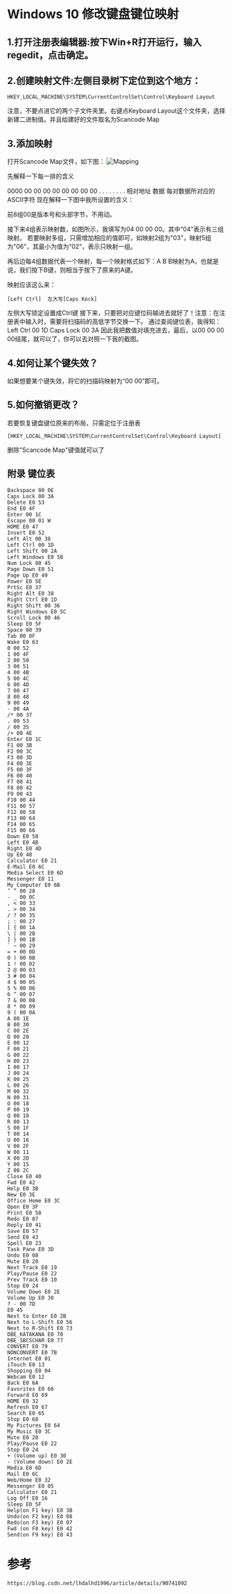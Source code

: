 # Windows 10 修改键盘键位映射

## 1.打开注册表编辑器:按下Win+R打开运行，输入regedit，点击确定。
## 2.创建映射文件:左侧目录树下定位到这个地方：

    HKEY_LOCAL_MACHINE\SYSTEM\CurrentControlSet\Control\Keyboard Layout

注意，不要点进它的两个子文件夹里。右键点Keyboard Layout这个文件夹，选择新建二进制值。并且给建好的文件取名为Scancode Map
## 3.添加映射
打开Scancode Map文件，如下图：
![Mapping](https://github.com/imtangsheng/tangsheng/raw/main/img/KeyboardMapping01map.png "Mapping")


先解释一下每一排的含义

0000	00 00 00 00 00 00 00 00	. . . . . . . .
相对地址	数据	每对数据所对应的ASCII字符
现在解释一下图中我所设置的含义：

前8组00是版本号和头部字节，不用动。

接下来4组表示映射数，如图所示，我填写为04 00 00 00。其中“04”表示有三组映射。
若要映射多组，只需增加相应的值即可，如映射2组为"03"，映射5组为"06"，其最小为值为“02”，表示只映射一组。

再后边每4组数据代表一个映射，每一个映射格式如下：A B
B映射为A，也就是说，我们按下B键，则相当于按下了原来的A键。

映射应该这么来：

    [Left Ctrl]  左大写[Caps Kock]
左侧大写锁定设置成Ctrl键
接下来，只要把对应键位码输进去就好了！注意：在注册表中输入时，需要将扫描码的高低字节交换一下。
通过查阅键位表，我得知：
    Left Ctrl 00 1D
    Caps Lock 00 3A
因此我把数值对填充进去，最后，以00 00 00 00结尾，就可以了，你可以去对照一下我的截图。

## 4.如何让某个键失效？
如果想要某个键失效，将它的扫描码映射为“00 00”即可。

## 5.如何撤销更改？
若要恢复键盘键位原来的布局，只需定位于注册表

    [HKEY_LOCAL_MACHINE\SYSTEM\CurrentControlSet\Control\Keyboard Layout]
删除"Scancode Map"键值就可以了

## 附录 键位表
```
Backspace 00 0E 
Caps Lock 00 3A 
Delete E0 53 
End E0 4F 
Enter 00 1C 
Escape 00 01 W
HOME E0 47 
Insert E0 52 
Left Alt 00 38 
Left Ctrl 00 1D 
Left Shift 00 2A 
Left Windows E0 5B 
Num Lock 00 45 
Page Down E0 51 
Page Up E0 49 
Power E0 5E 
PrtSc E0 37 
Right Alt E0 38 
Right Ctrl E0 1D 
Right Shift 00 36 
Right Windows E0 5C 
Scroll Lock 00 46 
Sleep E0 5F 
Space 00 39 
Tab 00 0F 
Wake E0 63 
0 00 52 
1 00 4F 
2 00 50 
3 00 51 
4 00 4B 
5 00 4C 
6 00 4D 
7 00 47 
8 00 48 
9 00 49 
- 00 4A 
/* 00 37 
. 00 53 
/ 00 35 
/+ 00 4E 
Enter E0 1C 
F1 00 3B 
F2 00 3C 
F3 00 3D 
F4 00 3E 
F5 00 3F 
F6 00 40 
F7 00 41 
F8 00 42 
F9 00 43 
F10 00 44 
F11 00 57 
F12 00 58 
F13 00 64 
F14 00 65 
F15 00 66 
Down E0 50 
Left E0 4B 
Right E0 4D 
Up E0 48 
Calculator E0 21 
E-Mail E0 6C 
Media Select E0 6D 
Messenger E0 11 
My Computer E0 6B 
’ ” 00 28 
- _ 00 0C 
, < 00 33 
. > 00 34 
/ ? 00 35 
; : 00 27 
[ { 00 1A 
\ | 00 2B 
] } 00 1B 
` ~ 00 29 
= + 00 0D 
0 ) 00 0B 
1 ! 00 02 
2 @ 00 03 
3 # 00 04 
4 $ 00 05 
5 % 00 06 
6 ^ 00 07 
7 & 00 08 
8 * 00 09 
9 ( 00 0A 
A 00 1E 
B 00 30 
C 00 2E 
D 00 20 
E 00 12 
F 00 21 
G 00 22 
H 00 23 
I 00 17 
J 00 24 
K 00 25 
L 00 26 
M 00 32 
N 00 31 
O 00 18 
P 00 19 
Q 00 10 
R 00 13 
S 00 1F 
T 00 14 
U 00 16 
V 00 2F 
W 00 11 
X 00 2D 
Y 00 15 
Z 00 2C 
Close E0 40 
Fwd E0 42 
Help E0 3B 
New E0 3E 
Office Home E0 3C 
Open E0 3F 
Print E0 58 
Redo E0 07 
Reply E0 41 
Save E0 57 
Send E0 43 
Spell E0 23 
Task Pane E0 3D 
Undo E0 08 
Mute E0 20 
Next Track E0 19 
Play/Pause E0 22 
Prev Track E0 10 
Stop E0 24 
Volume Down E0 2E 
Volume Up E0 30 
? - 00 7D 
E0 45 
Next to Enter E0 2B 
Next to L-Shift E0 56 
Next to R-Shift E0 73 
DBE_KATAKANA E0 70 
DBE_SBCSCHAR E0 77 
CONVERT E0 79 
NONCONVERT E0 7B 
Internet E0 01 
iTouch E0 13 
Shopping E0 04 
Webcam E0 12 
Back E0 6A 
Favorites E0 66 
Forward E0 69 
HOME E0 32 
Refresh E0 67 
Search E0 65 
Stop E0 68 
My Pictures E0 64 
My Music E0 3C 
Mute E0 20 
Play/Pause E0 22 
Stop E0 24 
+ (Volume up) E0 30 
- (Volume down) E0 2E 
Media E0 6D 
Mail E0 6C 
Web/Home E0 32 
Messenger E0 05 
Calculator E0 21 
Log Off E0 16 
Sleep E0 5F 
Help(on F1 key) E0 3B 
Undo(on F2 key) E0 08 
Redo(on F3 key) E0 07 
Fwd (on F8 key) E0 42 
Send(on F9 key) E0 43
```


# 参考

    https://blog.csdn.net/lhdalhd1996/article/details/90741092